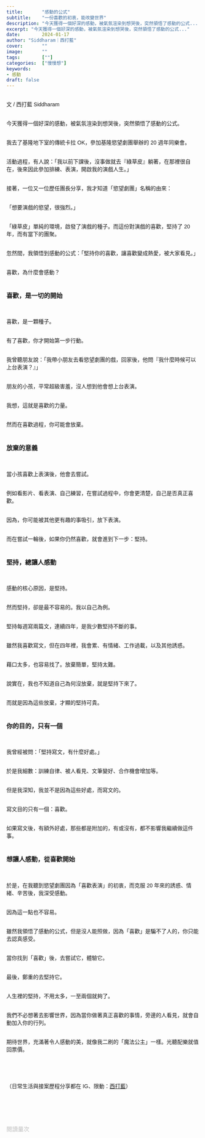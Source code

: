 ```yaml
---
title:       "感動的公式"
subtitle:    "一份喜歡的初衷，能改變世界"
description: "今天獲得一個好深的感動，被氣氛渲染到想哭後，突然領悟了感動的公式..."
excerpt: "今天獲得一個好深的感動，被氣氛渲染到想哭後，突然領悟了感動的公式..."
date:        2024-01-17
author: "Siddharam｜西打藍"
cover:       ""
image:       ""
tags:        [""]
categories:  ["慢慢想"]
keywords:
- 感動
draft: false
---
```


<article style="font-family: 'Noto Sans TC', '微軟正黑體', sans-serif; font-weight: 300;">

<br>文 / 西打藍 Siddharam<br><br>

今天獲得一個好深的感動，被氣氛渲染到想哭後，突然領悟了感動的公式。<br><br>

我去了基隆地下室的傳統卡拉 OK，參加基隆慾望劇團舉辦的 20 週年同樂會。<br><br>

活動過程，有人說：「我以前下課後，沒事做就去『綠草皮』躺著，在那裡很自在，後來因此參加排練、表演，開啟我的演戲人生。」<br><br>

接著，一位又一位歷任團長分享，我才知道「慾望劇團」名稱的由來：<br><br>

「想要演戲的慾望，很強烈。」<br><br>

「綠草皮」單純的環境，啟發了演戲的種子。而這份對演戲的喜歡，堅持了 20 年，而有當下的團聚。<br><br>

忽然間，我領悟到感動的公式：「堅持你的喜歡，讓喜歡變成熱愛，被大家看見。」<br><br>

喜歡，為什麼會感動？<br><br>


<h3 class="article-h1-color">喜歡，是一切的開始</h3><br>

喜歡，是一顆種子。<br><br>

有了喜歡，你才開始第一步行動。<br><br>

我曾聽朋友說：「我帶小朋友去看慾望劇團的戲，回家後，他問『我什麼時候可以上台表演？』」<br><br>

朋友的小孩，平常超級害羞，沒人想到他會想上台表演。<br><br>

我想，這就是喜歡的力量。<br><br>

然而在喜歡過程，你可能會放棄。<br><br>


<h3 class="article-h1-color">放棄的意義</h3><br>

當小孩喜歡上表演後，他會去嘗試。<br><br>

例如看影片、看表演、自己練習，在嘗試過程中，你會更清楚，自己是否真正喜歡。<br><br>

因為，你可能被其他更有趣的事吸引，放下表演。<br><br>

而在嘗試一輪後，如果你仍然喜歡，就會進到下一步：堅持。<br><br>


<h3 class="article-h1-color">堅持，總讓人感動</h3><br>

感動的核心原因，是堅持。<br><br>

然而堅持，卻是最不容易的。我以自己為例。<br><br>

堅持每週寫兩篇文，連續四年，是我少數堅持不斷的事。<br><br>

雖然我喜歡寫文，但在四年裡，我會累、有情緒、工作過載，以及其他誘惑。<br><br>

藉口太多，也容易找了。放棄簡單，堅持太難。<br><br>

說實在，我也不知道自己為何沒放棄，就是堅持下來了。<br><br>

而就是因為這些放棄，才顯的堅持可貴。<br><br>


<h3 class="article-h1-color">你的目的，只有一個</h3><br>

我曾經被問：「堅持寫文，有什麼好處。」<br><br>

於是我細數：訓練自律、被人看見、文筆變好、合作機會增加等。<br><br>

但是我深知，我並不是因為這些好處，而寫文的。<br><br>

寫文目的只有一個：喜歡。<br><br>

如果寫文後，有額外好處，那些都是附加的，有或沒有，都不影響我繼續做這件事。<br><br>


<h3 class="article-h1-color">想讓人感動，從喜歡開始</h3><br>

於是，在我聽到慾望劇團因為「喜歡表演」的初衷，而克服 20 年來的誘惑、情緒、辛苦後，我深受感動。<br><br>

因為這一點也不容易。<br><br>

雖然我領悟了感動的公式，但是沒人能照做，因為「喜歡」是騙不了人的，你只能去認真感受。<br><br>

當你找到「喜歡」後，去嘗試它，體驗它。<br><br>

最後，鄭重的去堅持它。<br><br>

人生裡的堅持，不用太多，一至兩個就夠了。<br><br>

我們不必想著去影響世界，因為當你做著真正喜歡的事情，旁邊的人看見，就會自動加入你的行列。<br><br>

期待世界，充滿著令人感動的美，就像我二刷的「魔法公主」一樣。光聽配樂就值回票價。<br><br>




<!-- 完美而感動，看一齣戲，聽有人因為二十年前，有個地方可以躺、自由發揮，就此愛上戲劇，做了二十年。
不小心看到一個細節，沒有人注意到，但就是堅持了。
每一次都對得起初衷，真的很不容易。

寫文內容不好被笑，撐過去。沒有靈感，還是堅持承諾。
我們真的可以做選擇，當心情不對時，就不做自己承諾的事，也不會有人記得，不見得有人看見，但你自己知道。
藉口太容易了，心情不好、感冒、工作太累，都是放棄的原因。
人生，不用堅持太多東西，一至兩個就足夠美了。
剩下的都可以放掉，但最本質的不能放，放掉，就不再是你。

不再做設計、不再畫畫、不再寫文。
原因可以很多，大家也能理解，但，你就消失了。
因為，你是所有行動，組成的你。
熱愛這兩個字，不該容易說出口，如果沒有堅持，就僅僅是喜歡而已，不到熱愛。

四年是什麼數字？無論工作再累，心情再不好，都堅持。就會被感動。

最後，有人認為應該要走出去。不過，當下已經很美好了。
影響了這麼多人，大家來參與。

有人十年什麼都沒做，也有人做了一齣又一齣戲，堅持的感動。為什麼要花錢辦同樂會？我懂了。讓參與者愛上這裡

做培力 教育 傳遞愛與感動
不用想著影響世界 而是做著自己真正喜歡的事 旁邊的人看到 就會自動加入了

情緒因受外界刺激而有所震撼 -->



<br><br>



<!-- 
<!-- 案例 > 證明案例 > 壞處 > 怎麼改變（列步驟） > 結語總結金句 -->


（日常生活與接案歷程分享都在 IG、限動：<a href="https://www.instagram.com/sidd.blue/" target="_blank">西打藍</a>）<br><br>

<!-- <h3 class="article-h1-color"></h3><br> -->





<br><br><br>

</article>

<div style="color: #bfbfbf; font-size: 15px;" id="busuanzi_container_page_pv">
  閱讀量<span id="busuanzi_value_page_pv"></span>次
</div>

<script src="../../js/post.js"></script>
